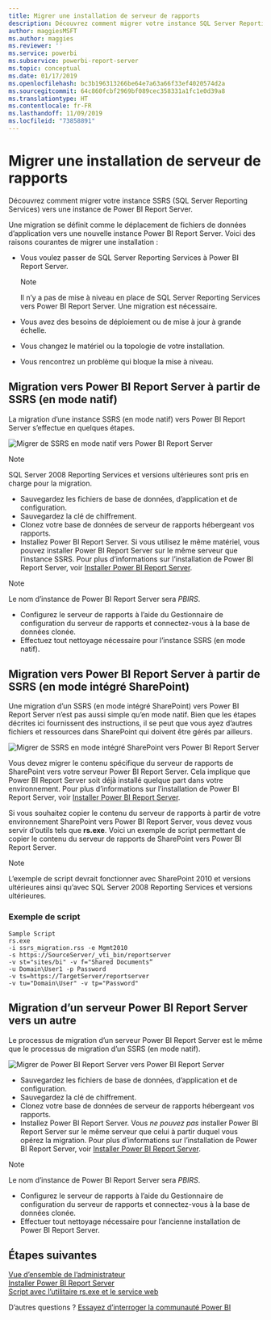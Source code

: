 ```yaml
---
title: Migrer une installation de serveur de rapports
description: Découvrez comment migrer votre instance SQL Server Reporting Services vers une instance de Power BI Report Server.
author: maggiesMSFT
ms.author: maggies
ms.reviewer: ''
ms.service: powerbi
ms.subservice: powerbi-report-server
ms.topic: conceptual
ms.date: 01/17/2019
ms.openlocfilehash: bc3b196313266be64e7a63a66f33ef4020574d2a
ms.sourcegitcommit: 64c860fcbf2969bf089cec358331a1fc1e0d39a8
ms.translationtype: HT
ms.contentlocale: fr-FR
ms.lasthandoff: 11/09/2019
ms.locfileid: "73858891"
---
```

# <a name="migrate-a-report-server-installation"></a>Migrer une installation de serveur de rapports

Découvrez comment migrer votre instance SSRS (SQL Server Reporting Services) vers une instance de Power BI Report Server.

Une migration se définit comme le déplacement de fichiers de données d’application vers une nouvelle instance Power BI Report Server. Voici des raisons courantes de migrer une installation :

* Vous voulez passer de SQL Server Reporting Services à Power BI Report Server.
  
  > [!NOTE]
  > Il n’y a pas de mise à niveau en place de SQL Server Reporting Services vers Power BI Report Server. Une migration est nécessaire.

* Vous avez des besoins de déploiement ou de mise à jour à grande échelle.
* Vous changez le matériel ou la topologie de votre installation.
* Vous rencontrez un problème qui bloque la mise à niveau.

## <a name="migrating-to-power-bi-report-server-from-ssrs-native-mode"></a>Migration vers Power BI Report Server à partir de SSRS (en mode natif)

La migration d’une instance SSRS (en mode natif) vers Power BI Report Server s’effectue en quelques étapes.

![Migrer de SSRS en mode natif vers Power BI Report Server](media/migrate-report-server/migrate-from-ssrs-native.png "Migrer de SSRS en mode natif vers Power BI Report Server")

> [!NOTE]
> SQL Server 2008 Reporting Services et versions ultérieures sont pris en charge pour la migration.

* Sauvegardez les fichiers de base de données, d’application et de configuration.
* Sauvegardez la clé de chiffrement.
* Clonez votre base de données de serveur de rapports hébergeant vos rapports.
* Installez Power BI Report Server. Si vous utilisez le même matériel, vous pouvez installer Power BI Report Server sur le même serveur que l’instance SSRS. Pour plus d’informations sur l’installation de Power BI Report Server, voir [Installer Power BI Report Server](install-report-server.md).

> [!NOTE]
> Le nom d’instance de Power BI Report Server sera *PBIRS*.

* Configurez le serveur de rapports à l’aide du Gestionnaire de configuration du serveur de rapports et connectez-vous à la base de données clonée.
* Effectuez tout nettoyage nécessaire pour l’instance SSRS (en mode natif).

## <a name="migration-to-power-bi-report-server-from-ssrs-sharepoint-integrated-mode"></a>Migration vers Power BI Report Server à partir de SSRS (en mode intégré SharePoint)

Une migration d’un SSRS (en mode intégré SharePoint) vers Power BI Report Server n’est pas aussi simple qu’en mode natif. Bien que les étapes décrites ici fournissent des instructions, il se peut que vous ayez d’autres fichiers et ressources dans SharePoint qui doivent être gérés par ailleurs.

![Migrer de SSRS en mode intégré SharePoint vers Power BI Report Server](media/migrate-report-server/migrate-from-ssrs-sharepoint.png "Migrer de SSRS en mode intégré SharePoint vers Power BI Report Server")

Vous devez migrer le contenu spécifique du serveur de rapports de SharePoint vers votre serveur Power BI Report Server. Cela implique que Power BI Report Server soit déjà installé quelque part dans votre environnement. Pour plus d’informations sur l’installation de Power BI Report Server, voir [Installer Power BI Report Server](install-report-server.md).

Si vous souhaitez copier le contenu du serveur de rapports à partir de votre environnement SharePoint vers Power BI Report Server, vous devez vous servir d’outils tels que **rs.exe**. Voici un exemple de script permettant de copier le contenu du serveur de rapports de SharePoint vers Power BI Report Server.

> [!NOTE]
> L’exemple de script devrait fonctionner avec SharePoint 2010 et versions ultérieures ainsi qu’avec SQL Server 2008 Reporting Services et versions ultérieures.

### <a name="sample-script"></a>Exemple de script

```
Sample Script
rs.exe
-i ssrs_migration.rss -e Mgmt2010
-s https://SourceServer/_vti_bin/reportserver
-v st="sites/bi" -v f="Shared Documents“
-u Domain\User1 -p Password
-v ts=https://TargetServer/reportserver
-v tu="Domain\User" -v tp="Password"
```

## <a name="migrating-from-one-power-bi-report-server-to-another"></a>Migration d’un serveur Power BI Report Server vers un autre

Le processus de migration d’un serveur Power BI Report Server est le même que le processus de migration d’un SSRS (en mode natif).

![Migrer de Power BI Report Server vers Power BI Report Server](media/migrate-report-server/migrate-from-pbirs.png "Migrer de Power BI Report Server vers Power BI Report Server")

* Sauvegardez les fichiers de base de données, d’application et de configuration.
* Sauvegardez la clé de chiffrement.
* Clonez votre base de données de serveur de rapports hébergeant vos rapports.
* Installez Power BI Report Server. Vous *ne pouvez pas* installer Power BI Report Server sur le même serveur que celui à partir duquel vous opérez la migration. Pour plus d’informations sur l’installation de Power BI Report Server, voir [Installer Power BI Report Server](install-report-server.md).

> [!NOTE]
> Le nom d’instance de Power BI Report Server sera *PBIRS*.

* Configurez le serveur de rapports à l’aide du Gestionnaire de configuration du serveur de rapports et connectez-vous à la base de données clonée.
* Effectuer tout nettoyage nécessaire pour l’ancienne installation de Power BI Report Server.

## <a name="next-steps"></a>Étapes suivantes

[Vue d’ensemble de l’administrateur](admin-handbook-overview.md)  
[Installer Power BI Report Server](install-report-server.md)  
[Script avec l’utilitaire rs.exe et le service web](https://docs.microsoft.com/sql/reporting-services/tools/script-with-the-rs-exe-utility-and-the-web-service)

D’autres questions ? [Essayez d’interroger la communauté Power BI](https://community.powerbi.com/)